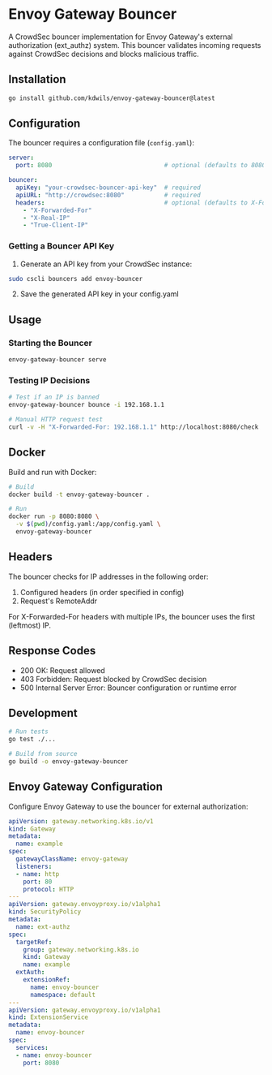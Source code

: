 # Envoy Gateway Bouncer

A CrowdSec bouncer implementation for Envoy Gateway's external authorization (ext_authz) system. This bouncer validates incoming requests against CrowdSec decisions and blocks malicious traffic.

## Installation

```bash
go install github.com/kdwils/envoy-gateway-bouncer@latest
```

## Configuration

The bouncer requires a configuration file (`config.yaml`):

```yaml
server:
  port: 8080                               # optional (defaults to 8080)

bouncer:
  apiKey: "your-crowdsec-bouncer-api-key"  # required
  apiURL: "http://crowdsec:8080"           # required
  headers:                                 # optional (defaults to X-Forwarded-For, X-Real-IP, X-Client-IP, True-Client-IP)
    - "X-Forwarded-For"
    - "X-Real-IP"
    - "True-Client-IP"
```

### Getting a Bouncer API Key

1. Generate an API key from your CrowdSec instance:
```bash
sudo cscli bouncers add envoy-bouncer
```

2. Save the generated API key in your config.yaml

## Usage

### Starting the Bouncer

```bash
envoy-gateway-bouncer serve
```

### Testing IP Decisions

```bash
# Test if an IP is banned
envoy-gateway-bouncer bounce -i 192.168.1.1

# Manual HTTP request test
curl -v -H "X-Forwarded-For: 192.168.1.1" http://localhost:8080/check
```

## Docker

Build and run with Docker:

```bash
# Build
docker build -t envoy-gateway-bouncer .

# Run
docker run -p 8080:8080 \
  -v $(pwd)/config.yaml:/app/config.yaml \
  envoy-gateway-bouncer
```

## Headers

The bouncer checks for IP addresses in the following order:
1. Configured headers (in order specified in config)
2. Request's RemoteAddr

For X-Forwarded-For headers with multiple IPs, the bouncer uses the first (leftmost) IP.

## Response Codes

- 200 OK: Request allowed
- 403 Forbidden: Request blocked by CrowdSec decision
- 500 Internal Server Error: Bouncer configuration or runtime error

## Development

```bash
# Run tests
go test ./...

# Build from source
go build -o envoy-gateway-bouncer
```

## Envoy Gateway Configuration

Configure Envoy Gateway to use the bouncer for external authorization:

```yaml
apiVersion: gateway.networking.k8s.io/v1
kind: Gateway
metadata:
  name: example
spec:
  gatewayClassName: envoy-gateway
  listeners:
  - name: http
    port: 80
    protocol: HTTP
---
apiVersion: gateway.envoyproxy.io/v1alpha1
kind: SecurityPolicy
metadata:
  name: ext-authz
spec:
  targetRef:
    group: gateway.networking.k8s.io
    kind: Gateway
    name: example
  extAuth:
    extensionRef:
      name: envoy-bouncer
      namespace: default
---
apiVersion: gateway.envoyproxy.io/v1alpha1
kind: ExtensionService
metadata:
  name: envoy-bouncer
spec:
  services:
  - name: envoy-bouncer
    port: 8080
```
